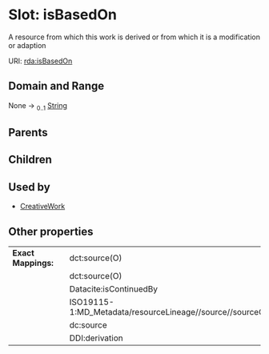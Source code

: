 
# Slot: isBasedOn


A resource from which this work is derived or from which it is a modification or adaption

URI: [rda:isBasedOn](https://example.org/rda/isBasedOn)


## Domain and Range

None &#8594;  <sub>0..1</sub> [String](types/String.md)

## Parents


## Children


## Used by

 * [CreativeWork](CreativeWork.md)

## Other properties

|  |  |  |
| --- | --- | --- |
| **Exact Mappings:** | | dct:source(O) |
|  | | dct:source(O) |
|  | | Datacite:isContinuedBy |
|  | | ISO19115-1:MD_Metadata/resourceLineage//source//sourceCitation |
|  | | dc:source |
|  | | DDI:derivation |

